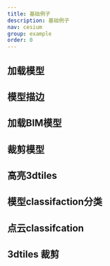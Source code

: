 ```yaml
---
title: 基础例子
description: 基础例子
nav: cesium
group: example
order: 0
---
```


##  加载模型
<code src="./LoadModel.jsx"></code>

##  模型描边
<code src="./ModelColor.jsx"></code>

##  加载BIM模型
<code src="./Load3dTiles.jsx"></code>

##  裁剪模型
<code src="./ClipModel3dTiles.jsx"></code>

## 高亮3dtiles
<code src="./PickTilestHighlight.jsx"></code>

## 模型classifaction分类
<code src="./Classification.jsx"></code>

## 点云classifcation
<code src="./PointCloudClassification"></code>

## 3dtiles 裁剪
<code src="./AceClip.jsx"></code>